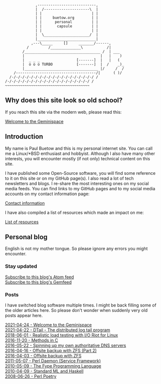 ```
              ,---------------------------,
              |  /---------------------\  |
              | |                       | |
              | |     buetow.org        | |
              | |      personal         | |
              | |       capsule         | |
              | |                       | |
              |  \_____________________/  |
              |___________________________|
            ,---\_____     []     _______/------,
          /         /______________\           /|
        /___________________________________ /  | ___
        |                                   |   |    )
        |  _ _ _                 [-------]  |   |   (
        |  o o o TURBO           [-------]  |  /    _)_
        |__________________________________ |/     /  /
    /-------------------------------------/|      ( )/
  /-/-/-/-/-/-/-/-/-/-/-/-/-/-/-/-/-/-/-/ /
/-/-/-/-/-/-/-/-/-/-/-/-/-/-/-/-/-/-/-/ /
~~~~~~~~~~~~~~~~~~~~~~~~~~~~~~~~~~~~~~~
```

## Why does this site look so old school?

If you reach this site via the modern web, please read this:

[Welcome to the Geminispace](./gemfeed/2021-04-24-welcome-to-the-geminispace.md)  

## Introduction

My name is Paul Buetow and this is my personal internet site. You can call me a Linux/*BSD enthusiast and hobbyist. Although I also have many other interests, you will encounter mostly (if not only) technical content on this site.

I have published some Open-Source software, you will find some reference to it on this site or on my GitHub page(s). I also read a lot of tech newsletters and blogs. I re-share the most interesting ones on my social media feeds. You can find links to my GitHub pages and to my social media accounts on my contact information page:

[Contact information](./contact-information.md)  

I have also compiled a list of resources which made an impact on me:

[List of resources](./resources.md)  

## Personal blog

English is not my mother tongue. So please ignore any errors you might encounter.

### Stay updated

[Subscribe to this blog's Atom feed](./gemfeed/atom.xml)  
[Subscribe to this blog's Gemfeed](./gemfeed/index.md)  

### Posts

I have switched blog software multiple times. I might be back filling some of the older articles here. So please don't wonder when suddenly very old posts appear here.

[2021-04-24 - Welcome to the Geminispace](./gemfeed/2021-04-24-welcome-to-the-geminispace.md)  
[2021-04-22 - DTail - The distributed log tail program](./gemfeed/2021-04-22-dtail-the-distributed-log-tail-program.md)  
[2018-06-01 - Realistic load testing with I/O Riot for Linux](./gemfeed/2018-06-01-realistic-load-testing-with-ioriot-for-linux.md)  
[2016-11-20 - Methods in C](./gemfeed/2016-11-20-methods-in-c.md)  
[2016-05-22 - Spinning up my own authoritative DNS servers](./gemfeed/2016-05-22-spinning-up-my-own-authoritative-dns-servers.md)  
[2016-04-16 - Offsite backup with ZFS (Part 2)](./gemfeed/2016-04-16-offsite-backup-with-zfs-part2.md)  
[2016-04-03 - Offsite backup with ZFS](./gemfeed/2016-04-03-offsite-backup-with-zfs.md)  
[2011-05-07 - Perl Daemon (Service Framework)](./gemfeed/2011-05-07-perl-daemon-service-framework.md)  
[2010-05-09 - The Fype Programming Language](./gemfeed/2010-05-09-the-fype-programming-language.md)  
[2010-04-09 - Standard ML and Haskell](./gemfeed/2010-04-09-standard-ml-and-haskell.md)  
[2008-06-26 - Perl Poetry](./gemfeed/2008-06-26-perl-poetry.md)  
